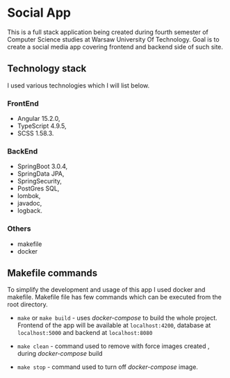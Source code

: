 # Social App

This is a full stack application being created during fourth semester of Computer Science studies at Warsaw University Of Technology.
Goal is to create a social media app covering frontend and backend side of such site.

## Technology stack

I used various technologies which I will list below.

### FrontEnd

* Angular 15.2.0,
* TypeScript 4.9.5,
* SCSS 1.58.3.

### BackEnd

* SpringBoot 3.0.4,
* SpringData JPA,
* SpringSecurity,
* PostGres SQL,
* lombok,
* javadoc,
* logback.

### Others

* makefile
* docker

## Makefile commands

To simplify the development and usage of this app I used docker and makefile.
Makefile file has few commands which can be executed from the root directory.

* `make` or `make build` - uses *docker-compose* to build the whole project.
Frontend of the app will be available at `localhost:4200`,
database at `localhost:5000` and backend at `localhost:8080`

* `make clean` - command used to remove with force images created ,
during *docker-compose* build

* `make stop` - command used to turn off *docker-compose* image.
